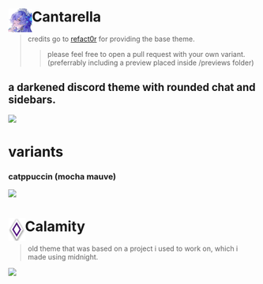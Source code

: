 # Cantarella [<img src="./assets/cantarella.png" width="48" align="left" alt="Cantarella">](https://github.com/yuhkix/cantarella-cord)
> credits go to [refact0r](https://github.com/refact0r/midnight-discord) for providing the base theme.
>> please feel free to open a pull request with your own variant. (preferrably including a preview placed inside /previews folder)

## a darkened discord theme with rounded chat and sidebars.

<img width=800 src="https://github.com/yuhkix/discord-themes/blob/main/previews/cantarella%20dark.png">

# variants

### catppuccin (mocha mauve)
<img width=800 src="https://github.com/yuhkix/discord-themes/blob/main/previews/cantarella%20purple.png">

# Calamity [<img src="./assets/calamity.png" width="34" align="left" alt="Calamity">](https://github.com/yuhkix/cantarella-cord)
> old theme that was based on a project i used to work on, which i made using midnight.
<img width=800 src="https://github.com/yuhkix/discord-themes/blob/main/previews/calamity.png">
